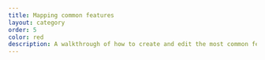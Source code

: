 ```yaml
---
title: Mapping common features
layout: category
order: 5
color: red
description: A walkthrough of how to create and edit the most common features on OpenStreetMap.
---
```

